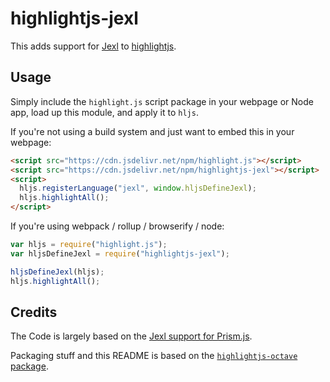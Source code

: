# highlightjs-jexl

This adds support for [Jexl](https://github.com/TomFrost/Jexl) to [highlightjs](https://highlightjs.org/).

## Usage

Simply include the `highlight.js` script package in your webpage or Node app, load up this module, and apply it to `hljs`.

If you're not using a build system and just want to embed this in your webpage:

```html
<script src="https://cdn.jsdelivr.net/npm/highlight.js"></script>
<script src="https://cdn.jsdelivr.net/npm/highlightjs-jexl"></script>
<script>
  hljs.registerLanguage("jexl", window.hljsDefineJexl);
  hljs.highlightAll();
</script>
```

If you're using webpack / rollup / browserify / node:

```javascript
var hljs = require("highlight.js");
var hljsDefineJexl = require("highlightjs-jexl");

hljsDefineJexl(hljs);
hljs.highlightAll();
```

## Credits

The Code is largely based on the [Jexl support for Prism.js](https://github.com/PrismJS/prism/pull/2764).

Packaging stuff and this README is based on the [`highlightjs-octave` package](https://github.com/highlightjs/highlightjs-octave).
